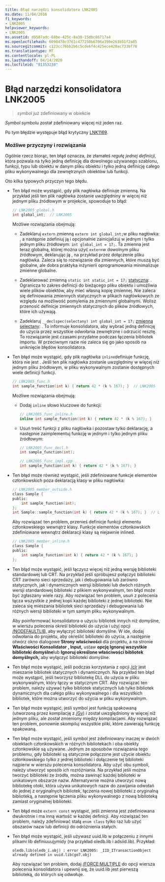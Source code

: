 ```yaml
---
title: Błąd narzędzi konsolidatora LNK2005
ms.date: 11/04/2016
f1_keywords:
- LNK2005
helpviewer_keywords:
- LNK2005
ms.assetid: d9587adc-68be-425c-8a30-15dbc86717a4
ms.openlocfilehash: 6090478c3761c477250b6706a350e261b51f2a05
ms.sourcegitcommit: c123cc76bb2b6c5cde6f4c425ece420ac733bf70
ms.translationtype: MT
ms.contentlocale: pl-PL
ms.lasthandoff: 04/14/2020
ms.locfileid: "81353238"
---
```

# <a name="linker-tools-error-lnk2005"></a>Błąd narzędzi konsolidatora LNK2005

> *symbol* już zdefiniowany w obiekcie

*Symbol* symbolu został zdefiniowany więcej niż jeden raz.

Po tym błędzie występuje błąd krytyczny [LNK1169](../../error-messages/tool-errors/linker-tools-error-lnk1169.md).

### <a name="possible-causes-and-solutions"></a>Możliwe przyczyny i rozwiązania

Ogólnie rzecz biorąc, ten błąd oznacza, że złamałeś *regułę jednej definicji,* która pozwala na tylko jedną definicję dla dowolnego używanego szablonu, funkcji, typu lub obiektu w danym pliku obiektu i tylko jedną definicję całego pliku wykonywalnego dla zewnętrznych obiektów lub funkcji.

Oto kilka typowych przyczyn tego błędu.

- Ten błąd może wystąpić, gdy plik nagłówka definiuje zmienną. Na przykład jeśli ten plik nagłówka zostanie uwzględniny w więcej niż jednym pliku źródłowym w projekcie, spowoduje to błąd:

    ```h
    // LNK2005_global.h
    int global_int;  // LNK2005
    ```

   Możliwe rozwiązania obejmują:

  - Zadeklaruj `extern` zmienną `extern int global_int;`w pliku nagłówka: , a następnie zdefiniuj ją i opcjonalnie zainicjalizuj w jednym i tylko jednym pliku źródłowym: `int global_int = 17;`. Ta zmienna jest teraz globalną, której można użyć `extern`w dowolnym pliku źródłowym, deklarując ją , na przykład przez dołączenie pliku nagłówka. Zaleca się to rozwiązanie dla zmiennych, które muszą być globalne, ale dobra praktyka inżynierii oprogramowania minimalizuje zmienne globalne.

  - Zadeklarować zmienną `static int static_int = 17;` [statyczną](../../cpp/storage-classes-cpp.md#static): . Ogranicza to zakres definicji do bieżącego pliku obiektu i umożliwia wiele plików obiektów, aby mieć własną kopię zmiennej. Nie zaleca się definiowania zmiennych statycznych w plikach nagłówkowych ze względu na możliwość pomylenia ze zmiennymi globalnymi. Wolisz przenosić definicje zmiennych statycznych do plików źródłowych, które ich używają.

  - Zadeklaruj `__declspec(selectany) int global_int = 17;` [zmienną selectany](../../cpp/selectany.md): . To informuje konsolidatora, aby wybrać jedną definicję do użycia przez wszystkie odwołania zewnętrzne i odrzucić resztę. To rozwiązanie jest czasami przydatne podczas łączenia bibliotek importu. W przeciwnym razie nie zaleca się go jako sposób na uniknięcie błędów konsolidatora.

- Ten błąd może wystąpić, gdy plik nagłówka `inline`definiuje funkcję, która nie jest . Jeśli ten plik nagłówka zostanie uwzględniny w więcej niż jednym pliku źródłowym, w pliku wykonywalnym zostanie dostępnych wiele definicji funkcji.

    ```h
    // LNK2005_func.h
    int sample_function(int k) { return 42 * (k % 167); }  // LNK2005
    ```

   Możliwe rozwiązania obejmują:

  - Dodaj `inline` słowo kluczowe do funkcji:

    ```h
    // LNK2005_func_inline.h
    inline int sample_function(int k) { return 42 * (k % 167); }
    ```

  - Usuń treść funkcji z pliku nagłówka i pozostaw tylko deklarację, a następnie zaimplementuj funkcję w jednym i tylko jednym pliku źródłowym:

    ```h
    // LNK2005_func_decl.h
    int sample_function(int);
    ```

    ```cpp
    // LNK2005_func_impl.cpp
    int sample_function(int k) { return 42 * (k % 167); }
    ```

- Ten błąd może również wystąpić, jeśli zdefiniowane funkcje elementów członkowskich poza deklaracją klasy w pliku nagłówka:

    ```h
    // LNK2005_member_outside.h
    class Sample {
    public:
        int sample_function(int);
    };
    int Sample::sample_function(int k) { return 42 * (k % 167); }  // LNK2005
    ```

   Aby rozwiązać ten problem, przenieś definicje funkcji elementu członkowskiego wewnątrz klasy. Funkcje elementów członkowskich zdefiniowane wewnątrz deklaracji klasy są niejawnie inlined.

    ```h
    // LNK2005_member_inline.h
    class Sample {
    public:
        int sample_function(int k) { return 42 * (k % 167); }
    };
    ```

- Ten błąd może wystąpić, jeśli łączysz więcej niż jedną wersję biblioteki standardowej lub CRT. Na przykład jeśli spróbujesz połączyć biblioteki CRT zarówno sieci sprzedaży, jak i debugowania lub zarówno statycznych, jak i dynamicznych wersji biblioteki lub dwóch różnych wersji standardowej biblioteki z plikiem wykonywalnym, ten błąd może być zgłaszany wiele razy. Aby rozwiązać ten problem, usuń z polecenia łącza wszystkie z jednej kopii każdej biblioteki z jednej biblioteki. Nie zaleca się mieszania bibliotek sieci sprzedaży i debugowania lub różnych wersji biblioteki w tym samym pliku wykonywalnym.

   Aby poinformować konsolidatora o użyciu bibliotek innych niż domyślne, w wierszu polecenia określ biblioteki do użycia i użyj opcji [/NODEFAULTLIB,](../../build/reference/nodefaultlib-ignore-libraries.md) aby wyłączyć biblioteki domyślne. W ide, dodaj odwołania do projektu, aby określić biblioteki do użycia, a następnie otwórz okno dialogowe **Strony właściwości** dla projektu, a na stronie **Właściwości Konsolidator** **, Input,** ustaw **opcję Ignoruj wszystkie biblioteki domyślne**lub **Ignoruj określone właściwości bibliotek domyślnych,** aby wyłączyć biblioteki domyślne.

- Ten błąd może wystąpić, jeśli podczas korzystania z opcji [/clr](../../build/reference/clr-common-language-runtime-compilation.md) jest mieszanie bibliotek statycznych i dynamicznych. Na przykład ten błąd może wystąpić, jeśli tworzysz bibliotekę DLL do użycia w pliku wykonywalnym, który łączy w statycznym CRT. Aby rozwiązać ten problem, należy używać tylko bibliotek statycznych lub tylko bibliotek dynamicznych dla całego pliku wykonywalnego i dla wszystkich bibliotek, które można utworzyć do użycia w pliku wykonywalnym.

- Ten błąd może wystąpić, jeśli symbol jest funkcją spakowaną (utworzoną przez kompilację z [/Gy](../../build/reference/gy-enable-function-level-linking.md)) i został uwzględniony w więcej niż jednym pliku, ale został zmieniony między kompilacjami. Aby rozwiązać ten problem, ponownie skompiluj wszystkie pliki, które zawierają funkcję spakowaną.

- Ten błąd może wystąpić, jeśli symbol jest zdefiniowany inaczej w dwóch obiektach członkowskich w różnych bibliotekach i oba obiekty członkowskie są używane. Jednym ze sposobów rozwiązania tego problemu, gdy biblioteki są statycznie połączone jest użycie obiektu członkowskiego tylko z jednej biblioteki i dołączenie tej biblioteki najpierw w wierszu polecenia konsolidatora. Aby użyć obu symboli, należy utworzyć sposób ich rozróżniania. Na przykład jeśli można tworzyć biblioteki ze źródła, można zawinąć każdej biblioteki w unikatowym obszarze nazw. Alternatywnie można utworzyć nową bibliotekę otoki, która używa unikatowych nazw do zawijania odwołań do jednej z oryginalnych bibliotek, łączenia nowej biblioteki z oryginalną biblioteką, a następnie łączenia pliku wykonywalnego z nową biblioteką zamiast oryginalnej biblioteki.

- Ten błąd może `extern const` wystąpić, jeśli zmienna jest zdefiniowana dwukrotnie i ma inną wartość w każdej definicji. Aby rozwiązać ten problem, należy zdefiniować stałą `enum class` tylko raz lub użyć obszarów nazw lub definicji do odróżnienia stałych.

- Ten błąd może wystąpić, jeśli używasz uuid.lib w połączeniu z innymi plikami lib definiuuujymidy (na przykład oledb.lib i adsiid.lib). Przykład:

    ```Output
    oledb.lib(oledb_i.obj) : error LNK2005: _IID_ITransactionObject
    already defined in uuid.lib(go7.obj)
    ```

   Aby rozwiązać ten problem, dodaj [/FORCE:MULTIPLE](../../build/reference/force-force-file-output.md) do opcji wiersza polecenia konsolidatora i upewnij się, że uuid.lib jest pierwszą biblioteką, do których się odwołuje.
